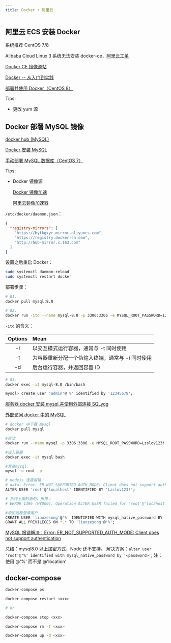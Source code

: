 ```yaml
---
title: Docker + 阿里云
---
```


## 阿里云 ECS 安装 Docker

系统推荐 CentOS 7/8

Alibaba Cloud Linux 3 系统无法安装 docker-ce，[阿里云工单](https://smartservice.console.aliyun.com/service/chat?spm=5176.smartservice_service_list.0.0.c503709aAJwx4w&id=0009LZHXD)

[Docker CE 镜像源站](https://developer.aliyun.com/article/110806)

[Docker -- 从入门到实践](https://yeasy.gitbook.io/docker_practice/install/centos?spm=5176.smartservice_service_chat.0.0.5f24709ardtfD9)

[部署并使用 Docker（CentOS 8）](https://help.aliyun.com/document_detail/187598.html?spm=a2c4g.11186623.6.1370.55991421jk1Fr5)

Tips:

- 更改 yum 源

## Docker 部署 MySQL 镜像

[docker hub (MySQL)](https://hub.docker.com/_/mysql?tab=tags&page=1&ordering=last_updated)

[Docker 安装 MySQL](https://www.runoob.com/docker/docker-install-mysql.html)

[手动部署 MySQL 数据库（CentOS 7）](https://help.aliyun.com/document_detail/116727.html?spm=a2c4g.11186623.6.1380.7bda18d0HC5x8s)

Tips:

- Docker 镜像源

  [Docker 镜像加速](https://www.runoob.com/docker/docker-mirror-acceleration.html)

  [阿里云镜像加速器](https://cr.console.aliyun.com/cn-hangzhou/instances/mirrors)

`/etc/docker/daemon.json`：

```json
{
  "registry-mirrors": [
    "https://bytkgxyr.mirror.aliyuncs.com",
    "https://registry.docker-cn.com",
    "http://hub-mirror.c.163.com"
  ]
}
```

设置之后重启 Docker：

```bash
sudo systemctl daemon-reload
sudo systemctl restart docker
```

部署步骤：

```bash
# 01.
docker pull mysql:8.0

# 02.
docker run -itd --name mysql-8.0 -p 3306:3306 -e MYSQL_ROOT_PASSWORD=12345678 mysql

```

`-itd` 的含义：

| Options | Mean                                             |
| :-----: | :----------------------------------------------- |
|   -i    | 以交互模式运行容器，通常与 -t 同时使用           |
|   -t    | 为容器重新分配一个伪输入终端，通常与 -i 同时使用 |
|   -d    | 后台运行容器，并返回容器 ID                      |

```bash
# 03.
docker exec -it mysql-8.0 /bin/bash

mysql> create user 'admin'@'%' identified by '12345678';
```

[服务器 docker 安装 mysql,并使用外部连接 SQLyog](https://blog.csdn.net/qq_42838723/article/details/88963658)

[外部访问 docker 中的 MySQL](https://www.cnblogs.com/smlile-you-me/p/10650130.html)

```bash
# docker 中下载 mysql
docker pull mysql

#启动
docker run --name mysql -p 3306:3306 -e MYSQL_ROOT_PASSWORD=Lzslov123! -d mysql

#进入容器
docker exec -it mysql bash

#登录mysql
mysql -u root -p

# nodejs 连接报错：
# data: Error: ER_NOT_SUPPORTED_AUTH_MODE: Client does not support authentication protocol requested by server; consider upgrading MySQL client
ALTER USER 'root'@'localhost' IDENTIFIED BY 'Lzslov123!';

# 执行上面的语句，报错：
# ERROR 1396 (HY000): Operation ALTER USER failed for 'root'@'locahost'

#添加远程登录用户
CREATE USER 'liaozesong'@'%' IDENTIFIED WITH mysql_native_password BY 'Lzslov123!';
GRANT ALL PRIVILEGES ON *.* TO 'liaozesong'@'%';
```

[MySQL 报错解决：Error: ER_NOT_SUPPORTED_AUTH_MODE: Client does not support authentication](https://blog.csdn.net/MASILEJFOAISEGJIAE/article/details/126204291)

总结：mysql8.0 以上加密方式，Node 还不支持。
解决方案：`alter user 'root'@'%' identified with mysql_native_password by '<password>'`;
注：使用 @'%' 而不是 @'location'

## docker-compose

```zsh
docker-compose ps

docker-compose restart <xxx>

# or

docker-compose stop <xxx>

docker-compose rm -f <xxx>

docker-compose up -d <xxx>
```
